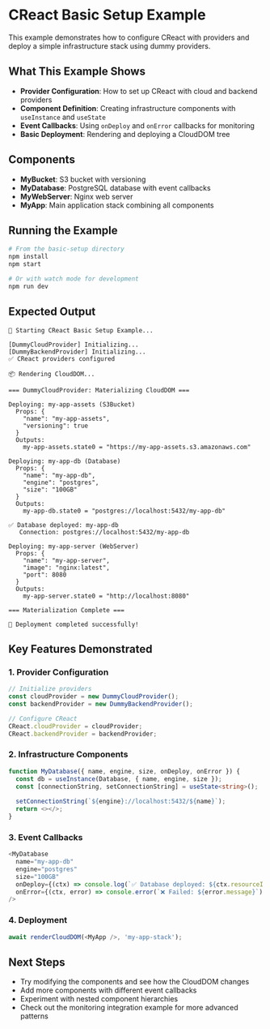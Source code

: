 # CReact Basic Setup Example

This example demonstrates how to configure CReact with providers and deploy a simple infrastructure stack using dummy providers.

## What This Example Shows

- **Provider Configuration**: How to set up CReact with cloud and backend providers
- **Component Definition**: Creating infrastructure components with `useInstance` and `useState`
- **Event Callbacks**: Using `onDeploy` and `onError` callbacks for monitoring
- **Basic Deployment**: Rendering and deploying a CloudDOM tree

## Components

- **MyBucket**: S3 bucket with versioning
- **MyDatabase**: PostgreSQL database with event callbacks
- **MyWebServer**: Nginx web server
- **MyApp**: Main application stack combining all components

## Running the Example

```bash
# From the basic-setup directory
npm install
npm start

# Or with watch mode for development
npm run dev
```

## Expected Output

```
🚀 Starting CReact Basic Setup Example...

[DummyCloudProvider] Initializing...
[DummyBackendProvider] Initializing...
✅ CReact providers configured

📦 Rendering CloudDOM...

=== DummyCloudProvider: Materializing CloudDOM ===

Deploying: my-app-assets (S3Bucket)
  Props: {
    "name": "my-app-assets",
    "versioning": true
  }
  Outputs:
    my-app-assets.state0 = "https://my-app-assets.s3.amazonaws.com"

Deploying: my-app-db (Database)
  Props: {
    "name": "my-app-db",
    "engine": "postgres",
    "size": "100GB"
  }
  Outputs:
    my-app-db.state0 = "postgres://localhost:5432/my-app-db"

✅ Database deployed: my-app-db
   Connection: postgres://localhost:5432/my-app-db

Deploying: my-app-server (WebServer)
  Props: {
    "name": "my-app-server",
    "image": "nginx:latest",
    "port": 8080
  }
  Outputs:
    my-app-server.state0 = "http://localhost:8080"

=== Materialization Complete ===

🎉 Deployment completed successfully!
```

## Key Features Demonstrated

### 1. Provider Configuration
```typescript
// Initialize providers
const cloudProvider = new DummyCloudProvider();
const backendProvider = new DummyBackendProvider();

// Configure CReact
CReact.cloudProvider = cloudProvider;
CReact.backendProvider = backendProvider;
```

### 2. Infrastructure Components
```typescript
function MyDatabase({ name, engine, size, onDeploy, onError }) {
  const db = useInstance(Database, { name, engine, size });
  const [connectionString, setConnectionString] = useState<string>();
  
  setConnectionString(`${engine}://localhost:5432/${name}`);
  return <></>;
}
```

### 3. Event Callbacks
```typescript
<MyDatabase
  name="my-app-db"
  engine="postgres"
  size="100GB"
  onDeploy={(ctx) => console.log(`✅ Database deployed: ${ctx.resourceId}`)}
  onError={(ctx, error) => console.error(`❌ Failed: ${error.message}`)}
/>
```

### 4. Deployment
```typescript
await renderCloudDOM(<MyApp />, 'my-app-stack');
```

## Next Steps

- Try modifying the components and see how the CloudDOM changes
- Add more components with different event callbacks
- Experiment with nested component hierarchies
- Check out the monitoring integration example for more advanced patterns